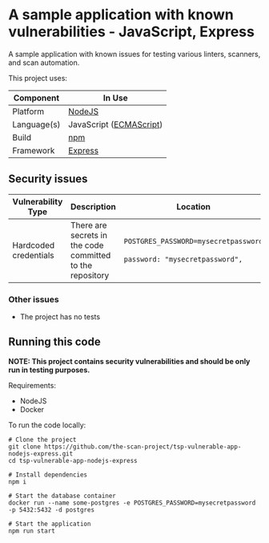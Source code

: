 # A sample application with known vulnerabilities - JavaScript, Express

A sample application with known issues for testing various linters, scanners,
and scan automation.

This project uses:

| Component   | In Use                                                                                              | 
|-------------|-----------------------------------------------------------------------------------------------------|
| Platform    | [NodeJS](https://nodejs.org/)                                                                       |
| Language(s) | JavaScript ([ECMAScript](https://www.ecma-international.org/publications-and-standards/standards/)) |
| Build       | [npm](https://www.npmjs.com/)                                                                       |
| Framework   | [Express](https://expressjs.com/)                                                                   |

## Security issues

| Vulnerability Type                     | Description                                                                                                                                                                      | Location                                                                      | PoC Command                                                                                                                        |
|----------------------------------------|----------------------------------------------------------------------------------------------------------------------------------------------------------------------------------|-------------------------------------------------------------------------------|------------------------------------------------------------------------------------------------------------------------------------|
| Hardcoded credentials                  | There are secrets in the code committed to the repository                                                                                                                        | `POSTGRES_PASSWORD=mysecretpassword`<br/><br/>`password: "mysecretpassword",` | N/A                                                                                                                                |

### Other issues

* The project has no tests

## Running this code

**NOTE: This project contains security vulnerabilities and should be only run in
testing purposes.**

Requirements:
* NodeJS
* Docker

To run the code locally:

```shell
# Clone the project
git clone https://github.com/the-scan-project/tsp-vulnerable-app-nodejs-express.git
cd tsp-vulnerable-app-nodejs-express

# Install dependencies
npm i

# Start the database container
docker run --name some-postgres -e POSTGRES_PASSWORD=mysecretpassword -p 5432:5432 -d postgres

# Start the application
npm run start
```
